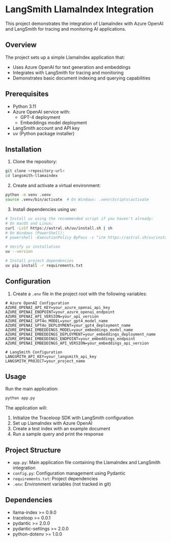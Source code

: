 # LangSmith LlamaIndex Integration

This project demonstrates the integration of LlamaIndex with Azure OpenAI and LangSmith for tracing and monitoring AI applications.

## Overview

The project sets up a simple LlamaIndex application that:
- Uses Azure OpenAI for text generation and embeddings
- Integrates with LangSmith for tracing and monitoring
- Demonstrates basic document indexing and querying capabilities

## Prerequisites

- Python 3.11
- Azure OpenAI service with:
  - GPT-4 deployment
  - Embeddings model deployment
- LangSmith account and API key
- uv (Python package installer)

## Installation

1. Clone the repository:
```bash
git clone <repository-url>
cd langsmith-llamaindex
```

2. Create and activate a virtual environment:
```bash
python -m venv .venv
source .venv/bin/activate  # On Windows: .venv\Scripts\activate
```

3. Install dependencies using uv:
```bash
# Install uv using the recommended script if you haven't already:
# On macOS and Linux:
curl -LsSf https://astral.sh/uv/install.sh | sh
# On Windows (PowerShell):
# powershell -ExecutionPolicy ByPass -c "irm https://astral.sh/uv/install.ps1 | iex"

# Verify uv installation
uv --version

# Install project dependencies
uv pip install -r requirements.txt
```

## Configuration

1. Create a `.env` file in the project root with the following variables:
```
# Azure OpenAI Configuration
AZURE_OPENAI_API_KEY=your_azure_openai_api_key
AZURE_OPENAI_ENDPOINT=your_azure_openai_endpoint
AZURE_OPENAI_API_VERSION=your_api_version
AZURE_OPENAI_GPT4o_MODEL=your_gpt4_model_name
AZURE_OPENAI_GPT4o_DEPLOYMENT=your_gpt4_deployment_name
AZURE_OPENAI_EMBEDDINGS_MODEL=your_embeddings_model_name
AZURE_OPENAI_EMBEDDINGS_DEPLOYMENT=your_embeddings_deployment_name
AZURE_OPENAI_EMBEDDINGS_ENDPOINT=your_embeddings_endpoint
AZURE_OPENAI_EMBEDDINGS_API_VERSION=your_embeddings_api_version

# LangSmith Configuration
LANGSMITH_API_KEY=your_langsmith_api_key
LANGSMITH_PROJECT=your_project_name
```

## Usage

Run the main application:
```bash
python app.py
```

The application will:
1. Initialize the Traceloop SDK with LangSmith configuration
2. Set up LlamaIndex with Azure OpenAI
3. Create a test index with an example document
4. Run a sample query and print the response

## Project Structure

- `app.py`: Main application file containing the LlamaIndex and LangSmith integration
- `config.py`: Configuration management using Pydantic
- `requirements.txt`: Project dependencies
- `.env`: Environment variables (not tracked in git)

## Dependencies

- llama-index >= 0.9.0
- traceloop >= 0.0.1
- pydantic >= 2.0.0
- pydantic-settings >= 2.0.0
- python-dotenv >= 1.0.0

